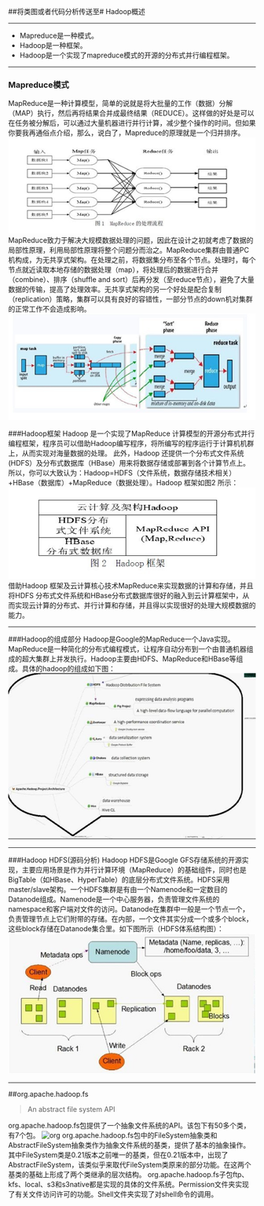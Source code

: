 ##将类图或者代码分析传送至# Hadoop概述


---

- Mapreduce是一种模式。
- Hadoop是一种框架。
- Hadoop是一个实现了mapreduce模式的开源的分布式并行编程框架。

---

### Mapreduce模式
MapReduce是一种计算模型，简单的说就是将大批量的工作（数据）分解（MAP）执行，然后再将结果合并成最终结果（REDUCE）。这样做的好处是可以在任务被分解后，可以通过大量机器进行并行计算，减少整个操作的时间。但如果你要我再通俗点介绍，那么，说白了，Mapreduce的原理就是一个归并排序。
![MapReduce](https://github.com/julycoding/The-Art-Of-Programming-By-July/raw/master/ebook/images/8/8.2/8.2.1.gif)
MapReduce致力于解决大规模数据处理的问题，因此在设计之初就考虑了数据的局部性原理，利用局部性原理将整个问题分而治之。MapReduce集群由普通PC机构成，为无共享式架构。在处理之前，将数据集分布至各个节点。处理时，每个节点就近读取本地存储的数据处理（map），将处理后的数据进行合并（combine）、排序（shuffle and sort）后再分发（至reduce节点），避免了大量数据的传输，提高了处理效率。无共享式架构的另一个好处是配合复制（replication）策略，集群可以具有良好的容错性，一部分节点的down机对集群的正常工作不会造成影响。
![Sort](https://github.com/julycoding/The-Art-Of-Programming-By-July/raw/master/ebook/images/8/8.2/8.2.3.gif)

###Hadoop框架
Hadoop 是一个实现了MapReduce 计算模型的开源分布式并行编程框架，程序员可以借助Hadoop编写程序，将所编写的程序运行于计算机机群上，从而实现对海量数据的处理。
此外，Hadoop 还提供一个分布式文件系统(HDFS）及分布式数据库（HBase）用来将数据存储或部署到各个计算节点上。所以，你可以大致认为：Hadoop=HDFS（文件系统，数据存储技术相关）+HBase（数据库）+MapReduce（数据处理）。Hadoop 框架如图2 所示：
![hadoop](https://github.com/julycoding/The-Art-Of-Programming-By-July/raw/master/ebook/images/8/8.2/8.2.4.gif)
借助Hadoop 框架及云计算核心技术MapReduce来实现数据的计算和存储，并且将HDFS 分布式文件系统和HBase分布式数据库很好的融入到云计算框架中，从而实现云计算的分布式、并行计算和存储，并且得以实现很好的处理大规模数据的能力。

---

###Hadoop的组成部分
Hadoop是Google的MapReduce一个Java实现。MapReduce是一种简化的分布式编程模式，让程序自动分布到一个由普通机器组成的超大集群上并发执行。Hadoop主要由HDFS、MapReduce和HBase等组成。具体的hadoop的组成如下图：
![chengfen](https://github.com/julycoding/The-Art-Of-Programming-By-July/raw/master/ebook/images/8/8.2/8.2.5.gif)

---

###Hadoop HDFS(源码分析)
Hadoop HDFS是Google GFS存储系统的开源实现，主要应用场景是作为并行计算环境（MapReduce）的基础组件，同时也是BigTable（如HBase、HyperTable）的底层分布式文件系统。HDFS采用master/slave架构。一个HDFS集群是有由一个Namenode和一定数目的Datanode组成。Namenode是一个中心服务器，负责管理文件系统的namespace和客户端对文件的访问。Datanode在集群中一般是一个节点一个，负责管理节点上它们附带的存储。在内部，一个文件其实分成一个或多个block，这些block存储在Datanode集合里。如下图所示（HDFS体系结构图）：
![HDFS](https://github.com/julycoding/The-Art-Of-Programming-By-July/raw/master/ebook/images/8/8.2/8.2.6.gif)

---

##org.apache.hadoop.fs
> An abstract file system API

org.apache.hadoop.fs包提供了一个抽象文件系统的API。该包下有50多个类，有7个包。
![org](http://d.hiphotos.bdimg.com/album/s%3D1100%3Bq%3D90/sign=2f31d02aa6c27d1ea1263fc52be5961f/242dd42a2834349bf8350c0bcbea15ce36d3be09.jpg)
org.apache.hadoop.fs包中的FileSystem抽象类和AbstractFileSystem抽象类作为抽象文件系统的基类，提供了基本的抽象操作。其中FileSystem类是0.21版本之前唯一的基类，但在0.21版本中，出现了AbstractFileSystem，该类似乎来取代FileSystem类原来的部分功能。在这两个基类的基础上形成了两个类继承的层次结构。
org.apache.hadoop.fs子包ftp、kfs、local、s3和s3native都是实现的具体的文件系统。Permission文件夹实现了有关文件访问许可的功能。Shell文件夹实现了对shell命令的调用。
